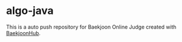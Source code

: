 # algo-java
This is a auto push repository for Baekjoon Online Judge created with [BaekjoonHub](https://github.com/BaekjoonHub/BaekjoonHub).
